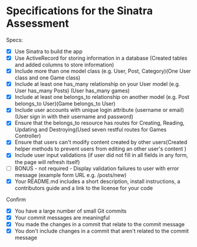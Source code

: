 # Specifications for the Sinatra Assessment

Specs:
- [x] Use Sinatra to build the app
- [x] Use ActiveRecord for storing information in a database (Created tables and added columns to store information)
- [x] Include more than one model class (e.g. User, Post, Category)(One User class and one Game class)
- [x] Include at least one has_many relationship on your User model (e.g. User has_many Posts) (User has_many games)
- [x] Include at least one belongs_to relationship on another model (e.g. Post belongs_to User)(Game belongs_to User)
- [x] Include user accounts with unique login attribute (username or email)(User sign in with their username and password)
- [x] Ensure that the belongs_to resource has routes for Creating, Reading, Updating and Destroying(Used seven restful routes for Games Controller)
- [x] Ensure that users can't modify content created by other users(Created helper methods to prevent users from editing an other user's content )
- [x] Include user input validations (if user did not fill in all fields in any form, the page will refresh itself)
- [ ] BONUS - not required - Display validation failures to user with error message (example form URL e.g. /posts/new)
- [x] Your README.md includes a short description, install instructions, a contributors guide and a link to the license for your code

Confirm
- [x] You have a large number of small Git commits
- [x] Your commit messages are meaningful
- [x] You made the changes in a commit that relate to the commit message
- [x] You don't include changes in a commit that aren't related to the commit message
